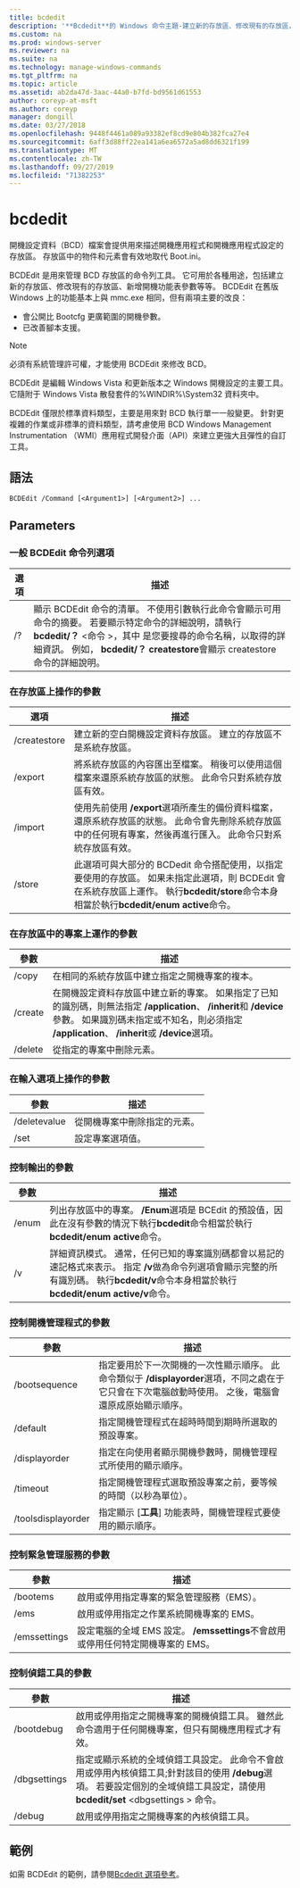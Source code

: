 ```yaml
---
title: bcdedit
description: '**Bcdedit**的 Windows 命令主題-建立新的存放區、修改現有的存放區，以及新增開機功能表參數。'
ms.custom: na
ms.prod: windows-server
ms.reviewer: na
ms.suite: na
ms.technology: manage-windows-commands
ms.tgt_pltfrm: na
ms.topic: article
ms.assetid: ab2da47d-3aac-44a0-b7fd-bd9561d61553
author: coreyp-at-msft
ms.author: coreyp
manager: dongill
ms.date: 03/27/2018
ms.openlocfilehash: 9448f4461a089a93382ef8cd9e804b382fca27e4
ms.sourcegitcommit: 6aff3d88ff22ea141a6ea6572a5ad8dd6321f199
ms.translationtype: MT
ms.contentlocale: zh-TW
ms.lasthandoff: 09/27/2019
ms.locfileid: "71382253"
---
```

# <a name="bcdedit"></a>bcdedit



開機設定資料（BCD）檔案會提供用來描述開機應用程式和開機應用程式設定的存放區。 存放區中的物件和元素會有效地取代 Boot.ini。

BCDEdit 是用來管理 BCD 存放區的命令列工具。 它可用於各種用途，包括建立新的存放區、修改現有的存放區、新增開機功能表參數等等。 BCDEdit 在舊版 Windows 上的功能基本上與 mmc.exe 相同，但有兩項主要的改良：
-   會公開比 Bootcfg 更廣範圍的開機參數。
-   已改善腳本支援。

> [!NOTE]
> 必須有系統管理許可權，才能使用 BCDEdit 來修改 BCD。

BCDEdit 是編輯 Windows Vista 和更新版本之 Windows 開機設定的主要工具。 它隨附于 Windows Vista 散發套件的%WINDIR%\System32 資料夾中。

BCDEdit 僅限於標準資料類型，主要是用來對 BCD 執行單一一般變更。 針對更複雜的作業或非標準的資料類型，請考慮使用 BCD Windows Management Instrumentation （WMI）應用程式開發介面（API）來建立更強大且彈性的自訂工具。

## <a name="syntax"></a>語法

```
BCDEdit /Command [<Argument1>] [<Argument2>] ...
```

## <a name="parameters"></a>Parameters

### <a name="general-bcdedit-command-line-option"></a>一般 BCDEdit 命令列選項

|選項|描述|
|------|-----------|
|/?|顯示 BCDEdit 命令的清單。 不使用引數執行此命令會顯示可用命令的摘要。 若要顯示特定命令的詳細說明，請執行**bcdedit/？** \<命令 >，其中 <command> 是您要搜尋的命令名稱，以取得的詳細資訊。 例如， **bcdedit/？ createstore**會顯示 createstore 命令的詳細說明。|

### <a name="parameters-that-operate-on-a-store"></a>在存放區上操作的參數

|選項|描述|
|------|-----------|
|/createstore|建立新的空白開機設定資料存放區。 建立的存放區不是系統存放區。|
|/export|將系統存放區的內容匯出至檔案。 稍後可以使用這個檔案來還原系統存放區的狀態。 此命令只對系統存放區有效。|
|/import|使用先前使用 **/export**選項所產生的備份資料檔案，還原系統存放區的狀態。 此命令會先刪除系統存放區中的任何現有專案，然後再進行匯入。 此命令只對系統存放區有效。|
|/store|此選項可與大部分的 BCDedit 命令搭配使用，以指定要使用的存放區。 如果未指定此選項，則 BCDEdit 會在系統存放區上運作。 執行**bcdedit/store**命令本身相當於執行**bcdedit/enum active**命令。|

### <a name="parameters-that-operate-on-entries-in-a-store"></a>在存放區中的專案上運作的參數

|參數|描述|
|---------|-----------|
|/copy|在相同的系統存放區中建立指定之開機專案的複本。|
|/create|在開機設定資料存放區中建立新的專案。 如果指定了已知的識別碼，則無法指定 **/application**、 **/inherit**和 **/device**參數。 如果識別碼未指定或不知名，則必須指定 **/application**、 **/inherit**或 **/device**選項。|
|/delete|從指定的專案中刪除元素。|

### <a name="parameters-that-operate-on-entry-options"></a>在輸入選項上操作的參數

|參數|描述|
|---------|-----------|
|/deletevalue|從開機專案中刪除指定的元素。|
|/set|設定專案選項值。|

### <a name="parameters-that-control-output"></a>控制輸出的參數

|參數|描述|
|---------|-----------|
|/enum|列出存放區中的專案。 **/Enum**選項是 BCEdit 的預設值，因此在沒有參數的情況下執行**bcdedit**命令相當於執行**bcdedit/enum active**命令。|
|/v|詳細資訊模式。 通常，任何已知的專案識別碼都會以易記的速記格式來表示。 指定 **/v**做為命令列選項會顯示完整的所有識別碼。 執行**bcdedit/v**命令本身相當於執行**bcdedit/enum active/v**命令。|

### <a name="parameters-that-control-the-boot-manager"></a>控制開機管理程式的參數

|參數|描述|
|---------|-----------|
|/bootsequence|指定要用於下一次開機的一次性顯示順序。 此命令類似于 **/displayorder**選項，不同之處在于它只會在下次電腦啟動時使用。 之後，電腦會還原成原始顯示順序。|
|/default|指定開機管理程式在超時時間到期時所選取的預設專案。|
|/displayorder|指定在向使用者顯示開機參數時，開機管理程式所使用的顯示順序。|
|/timeout|指定開機管理程式選取預設專案之前，要等候的時間（以秒為單位）。|
|/toolsdisplayorder|指定顯示 [**工具**] 功能表時，開機管理程式要使用的顯示順序。|

### <a name="parameters-that-control-emergency-management-services"></a>控制緊急管理服務的參數

|參數|描述|
|---------|-----------|
|/bootems|啟用或停用指定專案的緊急管理服務（EMS）。|
|/ems|啟用或停用指定之作業系統開機專案的 EMS。|
|/emssettings|設定電腦的全域 EMS 設定。 **/emssettings**不會啟用或停用任何特定開機專案的 EMS。|

### <a name="parameters-that-control-debugging"></a>控制偵錯工具的參數

|參數|描述|
|---------|-----------|
|/bootdebug|啟用或停用指定之開機專案的開機偵錯工具。 雖然此命令適用于任何開機專案，但只有開機應用程式才有效。|
|/dbgsettings|指定或顯示系統的全域偵錯工具設定。 此命令不會啟用或停用內核偵錯工具;針對該目的使用 **/debug**選項。 若要設定個別的全域偵錯工具設定，請使用**bcdedit/set** \<dbgsettings > <type> <value> 命令。|
|/debug|啟用或停用指定之開機專案的內核偵錯工具。|

## <a name="examples"></a>範例

如需 BCDEdit 的範例，請參閱[Bcdedit 選項參考](https://docs.microsoft.com/windows-hardware/drivers/devtest/bcd-boot-options-reference)。